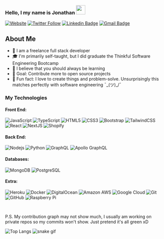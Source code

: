 ### Hello, I my name is Jonathan <img src="https://raw.githubusercontent.com/jclarktech/jclarktech/main/wave.gif" width="30px">

[![Website](https://img.shields.io/website?label=refactorthis.dev&style=for-the-badge&url=https%3A%2F%2Frefactorthis.dev)](https://refactorthis.dev)
[![Twitter Follow](https://img.shields.io/twitter/follow/jclarktech?color=1DA1F2&logo=twitter&style=for-the-badge)](https://twitter.com/intent/follow?original_referer=https%3A%2F%2Fgithub.com%2Frefactor_this&screen_name=refactor_this)
[![Linkedin Badge](https://img.shields.io/badge/LinkedIn-blue?style=for-the-badge&logo=linkedin&logoColor=white&link=https://www.linkedin.com/in/jonathan-b-clark/)](https://www.linkedin.com/in/jonathan-b-clark/)
[![Gmail Badge](https://img.shields.io/badge/Email-red?style=for-the-badge&logo=gmail&logoColor=white&link=mailto:contact@refactorthis.dev)](mailto:contact@refactorthis.dev)

## About Me

- 🎳 I am a freelance full stack developer
- 🎓 I'm primarily self-taught, but I did graduate the Thinkful Software Engineering Bootcamp
- 🤔 I believe that you should always be learning
- 🥅 Goal: Contribute more to open source projects
- 🎉 Fun fact: I love to create things and problem-solve. Unsurprisingly this matches perfectly with software engineering ¯\_(ツ)_/¯ 
  <br />

### My Technologies

#### Front End:

![JavaScript](https://img.shields.io/badge/-JavaScript-yellow?style=flat-square&logo=javascript&logoColor=white)
![TypeScript](https://img.shields.io/badge/-TypeScript-007ACC?style=flat-square&logo=typescript)
![HTML5](https://img.shields.io/badge/-HTML5-E34F26?style=flat-square&logo=html5&logoColor=white)
![CSS3](https://img.shields.io/badge/-CSS3-1572B6?style=flat-square&logo=css3)
![Bootstrap](https://img.shields.io/badge/-Bootstrap-563D7C?style=flat-square&logo=bootstrap)
![TailwindCSS](https://img.shields.io/badge/-TailwindCSS-38B2AC?style=flat-square&logo=tailwind-css&logoColor=ffffff)
![React](https://img.shields.io/badge/-React-black?style=flat-square&logo=react)
![NextJS](https://img.shields.io/badge/-NextJS-000000?style=flat-square&logo=next.js&logoColor=ffffff)
![Shopify](https://img.shields.io/badge/-Shopify-000000?style=flat-square&logo=shopify&logoColor=96bf48)

#### Back End:

![Nodejs](https://img.shields.io/badge/-Nodejs-green?style=flat-square&logo=Node.js&logoColor=black)
![Python](https://img.shields.io/badge/-Python-blue?style=flat-square&logo=Python&logoColor=yellow)
![GraphQL](https://img.shields.io/badge/-GraphQL-E10098?style=flat-square&logo=graphql)
![Apollo GraphQL](https://img.shields.io/badge/-Apollo%20GraphQL-311C87?style=flat-square&logo=apollo-graphql)

<!-- ![Java](https://img.shields.io/badge/-Java-E34F26?style=flat-square&logo=java&logoColor=white) -->

#### Databases:

![MongoDB](https://img.shields.io/badge/-MongoDB-black?style=flat-square&logo=mongodb)
![PostgreSQL](https://img.shields.io/badge/-PostgreSQL-336791?style=flat-square&logo=postgresql)

#### Extra:

![Heroku](https://img.shields.io/badge/-Heroku-430098?style=flat-square&logo=heroku)
![Docker](https://img.shields.io/badge/-Docker-black?style=flat-square&logo=docker)
![DigitalOcean](https://img.shields.io/badge/-Digital%20Ocean-darkblue?style=flat-square&logo=digitalocean)
![Amazon AWS](https://img.shields.io/badge/Amazon%20AWS-232F3E?style=flat-square&logo=amazon-aws)
![Google Cloud](https://img.shields.io/badge/Google%20Cloud-black?style=flat-square&logo=google-cloud)
![Git](https://img.shields.io/badge/-Git-black?style=flat-square&logo=git)
![GitHub](https://img.shields.io/badge/-GitHub-181717?style=flat-square&logo=github)
![Raspberry Pi](https://img.shields.io/badge/-Raspberry%20Pi-C51A4A?style=flat-square&logo=Raspberry-Pi)

<br />

<!-- ![Github Stats](https://github-readme-stats.vercel.app/api?username=refactor-this&count_private=true&show_icons=true&include_all_commits=true) -->
P.S. My contribution graph may not show much, I usually am working on private repos so my commits won't show. Just pretend it's all green xD

![Top Langs](https://github-readme-stats.vercel.app/api/top-langs/?username=refactor-this&hide=TeX&layout=compact)
![snake gif](https://github.com/refactor-this/refactor-this/blob/output/github-contribution-grid-snake.gif)

[website]: https://refactorthis.dev
[twitter]: https://twitter.com/refactor_this
[linkedin]: https://linkedin.com/in/jonathan-b-clark
